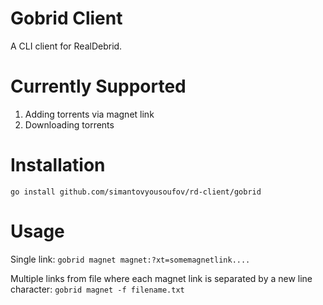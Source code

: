 Gobrid Client
=================
A CLI client for RealDebrid.

# Currently Supported
1. Adding torrents via magnet link
2. Downloading torrents

# Installation
`go install github.com/simantovyousoufov/rd-client/gobrid`

# Usage
Single link:
`gobrid magnet magnet:?xt=somemagnetlink....`

Multiple links from file where each magnet link is separated by a new line character:
`gobrid magnet -f filename.txt`